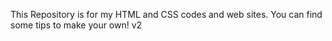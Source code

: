 This Repository is for my HTML and CSS codes and web sites. You can find some tips to make your own!
v2